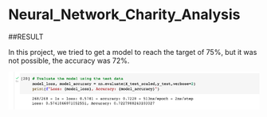 # Neural_Network_Charity_Analysis

##RESULT

In this project, we tried to get a  model to reach the target of 75%, but it was not possible, the accuracy was 72%.

![Graph](images/charity.png)
